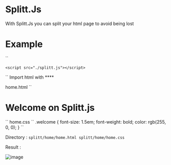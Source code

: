 # Splitt.Js

With Splitt.Js you can split your html page to avoid being lost

# Example

``
<!DOCTYPE html>
<html lang="en">
<head>
    <meta charset="UTF-8">
    <meta http-equiv="X-UA-Compatible" content="IE=edge">
    <meta name="viewport" content="width=device-width, initial-scale=1.0">
    <title>Document</title>
</head>
<body>
    <splitt-import dir="home"></splitt-import>

    <script src="./splitt.js"></script>
</body>
</html>
``
Import html with **<splitt-import dir="*Name of files*"></splitt-import>**

home.html
``
<h1 class="welcome">Welcome on Splitt.js</h1>
``
home.css
``
.welcome {
    font-size: 1.5em;
    font-weight: bold;
    color: rgb(255, 0, 0);
}
``

Directory : ``
splitt/home/home.html
splitt/home/home.css
``

Result :

![image](https://user-images.githubusercontent.com/80207554/172929043-07617500-0e14-4b0f-a821-cf8163f2de64.png)
